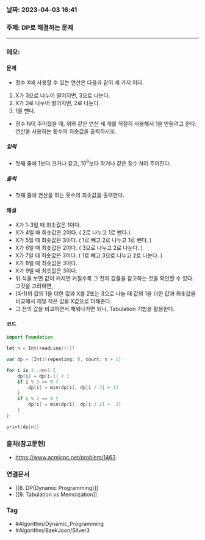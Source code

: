 ### 날짜: 2023-04-03 16:41

### 주제:  DP로 해결하는 문제
---
### 메모: 
#### 문제 
- 정수 X에 사용할 수 있는 연산은 다음과 같이 세 가지 이다.
1.  X가 3으로 나누어 떨어지면, 3으로 나눈다.
2.  X가 2로 나누어 떨어지면, 2로 나눈다.
3.  1을 뺀다.
- 정수 N이 주어졌을 때, 위와 같은 연산 세 개를 적절히 사용해서 1을 만들려고 한다. 연산을 사용하는 횟수의 최솟값을 출력하시오.
##### 입력
- 첫째 줄에 1보다 크거나 같고, $10^{6}$보다 작거나 같은 정수 N이 주어진다.
##### 출력 
- 첫째 줄에 연산을 하는 횟수의 최솟값을 출력한다.
#### 해설 
- X가 1-3일 때 최솟값은 1이다. 
- X가 4일 때 최솟값은 2이다.  ( 2로 나누고 1로 뺀다.)
- X가 5일 때 최솟값은 3이다.  ( 1로 빼고 2로 나누고 1로 뺀다. )
- X가 6일 때 최솟값은 2이다.  ( 3으로 나누고 2로 나눈다. )
- X가 7일 때 최솟값은 3이다. ( 1로 빼고 3으로 나누고 2로 나눈다. )
- X가 8일 때 최솟값은 3이다. 
- X가 9일 때 최솟값은 3이다.
- 위 식을 보면 값이 커지면 커질수록 그 전의 값들을 참고하는 것을 확인할 수 있다. 그것을 고려하면,
- (X-1)의 값의 1을 더한 값과 X를 2또는 3으로 나눌 때 값의 1을 더한 값과 최솟값을 비교해서 제일 작은 값을 X값으로 더해준다. 
- 그 전의 값을 비교하면서 채워나가면 되니, Tabulation 기법을 활용한다. 
#### 코드
~~~ swift 
import Foundation 

let n = Int(readLine()!)! 

var dp = [Int](repeating: 0, count: n + 1)

for i in 2..<n+1 {
	dp[i] = dp[i-1] + 1 
	if i % 3 == 0 { 
		dp[i] = min(dp[i], dp[i / 3] + 1)
	}
	if i % 2 == 0 { 
		dp[i] = min(dp[i], dp[i / 2] +  1)
	}
}

print(dp[n])
~~~

### 출처(참고문헌) 
- https://www.acmicpc.net/problem/1463

### 연결문서 
- [[8.  DP(Dynamic Programming)]]
- [[9. Tabulation vs Memoization]]

### Tag
- #Algorithm/Dynamic_Programming 
- #Algorithm/BaekJoon/Silver3